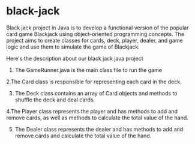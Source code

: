 # black-jack
 Black jack project in Java is to develop a functional version of the popular card game Blackjack using object-oriented programming concepts. The project aims to create classes for cards, deck, player, dealer, and game logic and use them to simulate the game of Blackjack. 
 
 Here's the description about our black jack java project
1. The GameRunner.java is the main class file to run the game 

2.The Card class is responsible for representing each card in the deck.

3. The Deck class contains an array of Card objects and methods to shuffle the deck and deal cards. 

4.The Player class represents the player and has methods to add and remove cards, as well as methods to calculate the total value of the hand.

5. The Dealer class represents the dealer and has methods to add  and remove cards and calculate the total value of the hand.
